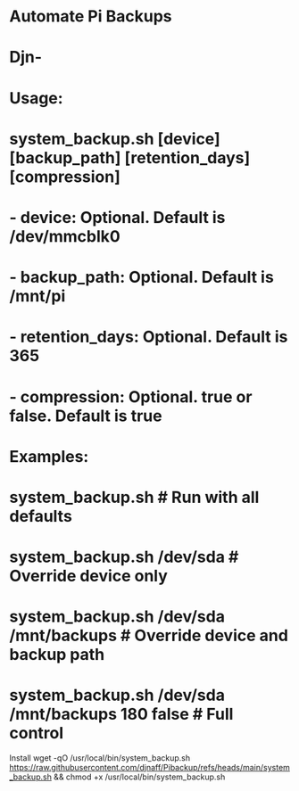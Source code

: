 # Automate Pi Backups
# Djn-
#
# Usage:
#   system_backup.sh [device] [backup_path] [retention_days] [compression]
#
#   - device:           Optional. Default is /dev/mmcblk0
#   - backup_path:      Optional. Default is /mnt/pi
#   - retention_days:   Optional. Default is 365
#   - compression:      Optional. true or false. Default is true
#
# Examples:
#   system_backup.sh                          # Run with all defaults
#   system_backup.sh /dev/sda                 # Override device only
#   system_backup.sh /dev/sda /mnt/backups    # Override device and backup path
#   system_backup.sh /dev/sda /mnt/backups 180 false  # Full control

Install
wget -qO /usr/local/bin/system_backup.sh https://raw.githubusercontent.com/djnaff/Pibackup/refs/heads/main/system_backup.sh && chmod +x /usr/local/bin/system_backup.sh
